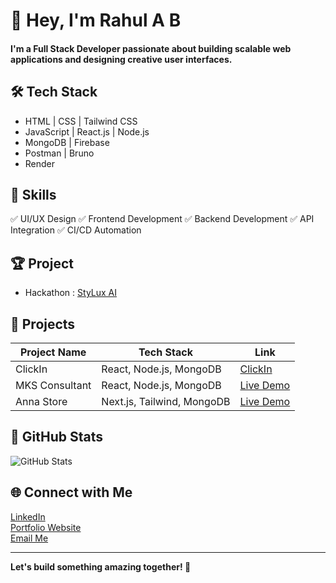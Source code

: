 # 👋 Hey, I'm Rahul A B

#### I'm a **Full Stack Developer** passionate about building scalable web applications and designing creative user interfaces.

## 🛠️ Tech Stack
- HTML | CSS | Tailwind CSS
- JavaScript | React.js | Node.js
- MongoDB | Firebase
- Postman | Bruno
- Render

## 🎯 Skills
✅ UI/UX Design
✅ Frontend Development
✅ Backend Development
✅ API Integration
✅ CI/CD Automation

## 🏆 Project
- Hackathon : [StyLux AI](your-link-here)


## 🌟 Projects
| Project Name          | Tech Stack         | Link        |
|----------------|-----------------|------------------|
| ClickIn | React, Node.js, MongoDB | [ClickIn](link-here) |
| MKS Consultant | React, Node.js, MongoDB | [Live Demo](link-here) |
| Anna Store | Next.js, Tailwind, MongoDB | [Live Demo](link-here) |

## 🚀 GitHub Stats
![GitHub Stats](https://github-readme-stats.vercel.app/api?username=your-username&show_icons=true&theme=radical)

## 🌐 Connect with Me
[LinkedIn](https://linkedin.com/in/rahulab14)  
[Portfolio Website](https://your-portfolio-link.com)  
[Email Me](rahulab1402@gmail.com)

---
**Let's build something amazing together! 🚀**
